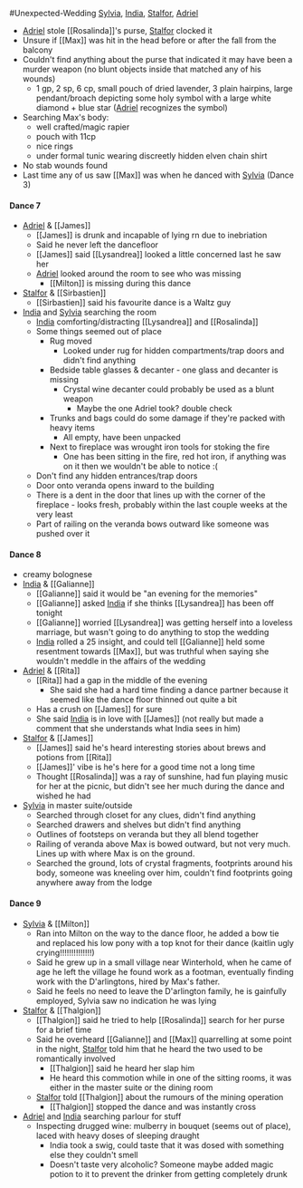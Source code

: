 #Unexpected-Wedding 
[Sylvia](PCs/Past/Sylvia.md), [India](PCs/Current/India.md), [Stalfor](PCs/Current/Stalfor.md), [Adriel](PCs/Current/Adriel.md)

- [Adriel](PCs/Current/Adriel.md) stole [[Rosalinda]]'s purse, [Stalfor](PCs/Current/Stalfor.md) clocked it
- Unsure if [[Max]] was hit in the head before or after the fall from the balcony
- Couldn't find anything about the purse that indicated it may have been a murder weapon (no blunt objects inside that matched any of his wounds)
	- 1 gp, 2 sp, 6 cp, small pouch of dried lavender, 3 plain hairpins, large pendant/broach depicting some holy symbol with a large white diamond + blue star ([Adriel](PCs/Current/Adriel.md) recognizes the symbol)
- Searching Max's body:
	- well crafted/magic rapier
	- pouch with 11cp 
	- nice rings
	- under formal tunic wearing discreetly hidden elven chain shirt
- No stab wounds found
- Last time any of us saw [[Max]] was when he danced with [Sylvia](PCs/Past/Sylvia.md) (Dance 3)

#### Dance 7
- [Adriel](PCs/Current/Adriel.md) & [[James]]
	- [[James]] is drunk and incapable of lying rn due to inebriation
	- Said he never left the dancefloor
	- [[James]] said [[Lysandrea]] looked a little concerned last he saw her
	- [Adriel](PCs/Current/Adriel.md) looked around the room to see who was missing
		- [[Milton]] is missing during this dance 
- [Stalfor](PCs/Current/Stalfor.md) & [[Sirbastien]]
	- [[Sirbastien]] said his favourite dance is a Waltz guy
- [India](PCs/Current/India.md) and [Sylvia](PCs/Past/Sylvia.md) searching the room
	- [India](PCs/Current/India.md) comforting/distracting [[Lysandrea]] and [[Rosalinda]]
	- Some things seemed out of place
		- Rug moved
			- Looked under rug for hidden compartments/trap doors and didn't find anything
		- Bedside table glasses & decanter - one glass and decanter is missing
			- Crystal wine decanter could probably be used as a blunt weapon
				- Maybe the one Adriel took? double check
		- Trunks and bags could do some damage if they're packed with heavy items
			- All empty, have been unpacked
		- Next to fireplace was wrought iron tools for stoking the fire
			- One has been sitting in the fire, red hot iron, if anything was on it then we wouldn't be able to notice :( 
	- Don't find any hidden entrances/trap doors
	- Door onto veranda opens inward to the building
	- There is a dent in the door that lines up with the corner of the fireplace - looks fresh, probably within the last couple weeks at the very least
	- Part of railing on the veranda bows outward like someone was pushed over it 

#### Dance 8
- creamy bolognese
- [India](PCs/Current/India.md) & [[Galianne]]
	- [[Galianne]] said it would be "an evening for the memories"
	- [[Galianne]] asked [India](PCs/Current/India.md) if she thinks [[Lysandrea]] has been off tonight
	- [[Galianne]] worried [[Lysandrea]] was getting herself into a loveless marriage, but wasn't going to do anything to stop the wedding
	- [India](PCs/Current/India.md) rolled a 25 insight, and could tell [[Galianne]] held some resentment towards [[Max]], but was truthful when saying she wouldn't meddle in the affairs of the wedding
- [Adriel](PCs/Current/Adriel.md) & [[Rita]]
	- [[Rita]] had a gap in the middle of the evening
		- She said she had a hard time finding a dance partner because it seemed like the dance floor thinned out quite a bit
	- Has a crush on [[James]] for sure
	- She said [India](PCs/Current/India.md) is in love with [[James]] (not really but made a comment that she understands what India sees in him) 
- [Stalfor](PCs/Current/Stalfor.md) & [[James]]
	- [[James]] said he's heard interesting stories about brews and potions from [[Rita]]
	- [[James]]' vibe is he's here for a good time not a long time
	- Thought [[Rosalinda]] was a ray of sunshine, had fun playing music for her at the picnic, but didn't see her much during the dance and wished he had
- [Sylvia](PCs/Past/Sylvia.md) in master suite/outside
	- Searched through closet for any clues, didn't find anything
	- Searched drawers and shelves but didn't find anything
	- Outlines of footsteps on veranda but they all blend together
	- Railing of veranda above Max is bowed outward, but not very much. Lines up with where Max is on the ground.
	- Searched the ground, lots of crystal fragments, footprints around his body, someone was kneeling over him, couldn't find footprints going anywhere away from the lodge

#### Dance 9
- [Sylvia](PCs/Past/Sylvia.md) & [[Milton]]
	- Ran into Milton on the way to the dance floor, he added a bow tie and replaced his low pony with a top knot for their dance (kaitlin ugly crying!!!!!!!!!!!!!!)
	- Said he grew up in a small village near Winterhold, when he came of age he left the village he found work as a footman, eventually finding work with the D'arlingtons, hired by Max's father.
	- Said he feels no need to leave the D'arlington family, he is gainfully employed, Sylvia saw no indication he was lying
- [Stalfor](PCs/Current/Stalfor.md) & [[Thalgion]]
	- [[Thalgion]] said he tried to help [[Rosalinda]] search for her purse for a brief time
	- Said he overheard [[Galianne]] and [[Max]] quarrelling at some point in the night, [Stalfor](PCs/Current/Stalfor.md) told him that he heard the two used to be romantically involved
		- [[Thalgion]] said he heard her slap him
		- He heard this commotion while in one of the sitting rooms, it was either in the master suite or the dining room
	- [Stalfor](PCs/Current/Stalfor.md) told [[Thalgion]] about the rumours of the mining operation
		- [[Thalgion]] stopped the dance and was instantly cross
- [Adriel](PCs/Current/Adriel.md) and [India](PCs/Current/India.md) searching parlour for stuff
	- Inspecting drugged wine: mulberry in bouquet (seems out of place), laced with heavy doses of sleeping draught
		- India took a swig, could taste that it was dosed with something else they couldn't smell
		- Doesn't taste very alcoholic? Someone maybe added magic potion to it to prevent the drinker from getting completely drunk